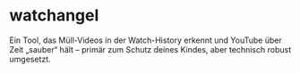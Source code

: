 # watchangel
Ein Tool, das Müll-Videos in der Watch-History erkennt und YouTube über Zeit „sauber“ hält – primär zum Schutz deines Kindes, aber technisch robust umgesetzt.
